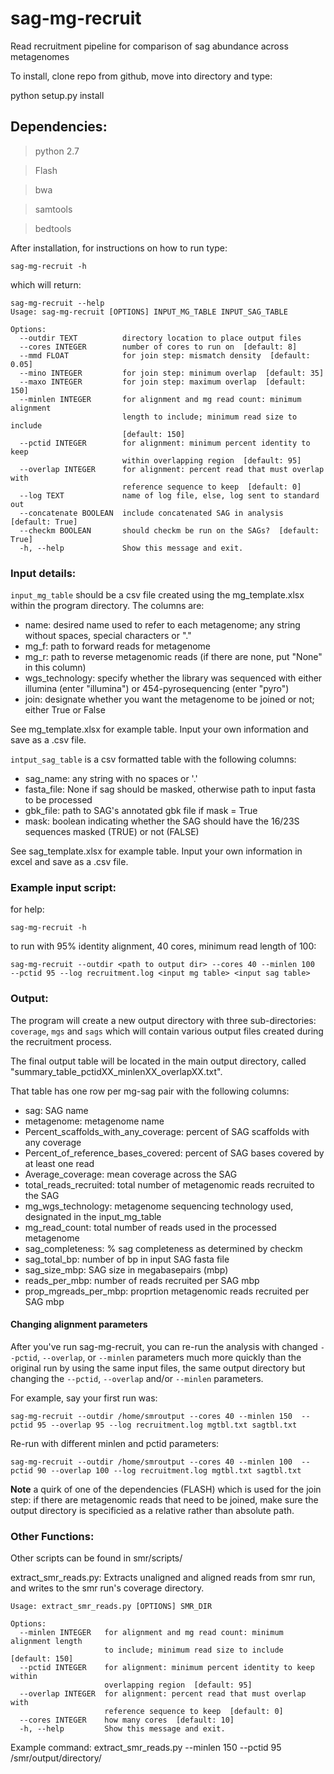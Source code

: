 # sag-mg-recruit
Read recruitment pipeline for comparison of sag abundance across metagenomes

To install, clone repo from github, move into directory and type:

python setup.py install

## Dependencies:
> python 2.7

> Flash

> bwa

> samtools

> bedtools


After installation, for instructions on how to run type:

```
sag-mg-recruit -h
```

which will return:

```
sag-mg-recruit --help
Usage: sag-mg-recruit [OPTIONS] INPUT_MG_TABLE INPUT_SAG_TABLE

Options:
  --outdir TEXT          directory location to place output files
  --cores INTEGER        number of cores to run on  [default: 8]
  --mmd FLOAT            for join step: mismatch density  [default: 0.05]
  --mino INTEGER         for join step: minimum overlap  [default: 35]
  --maxo INTEGER         for join step: maximum overlap  [default: 150]
  --minlen INTEGER       for alignment and mg read count: minimum alignment
                         length to include; minimum read size to include
                         [default: 150]
  --pctid INTEGER        for alignment: minimum percent identity to keep
                         within overlapping region  [default: 95]
  --overlap INTEGER      for alignment: percent read that must overlap with
                         reference sequence to keep  [default: 0]
  --log TEXT             name of log file, else, log sent to standard out
  --concatenate BOOLEAN  include concatenated SAG in analysis  [default: True]
  --checkm BOOLEAN       should checkm be run on the SAGs?  [default: True]
  -h, --help             Show this message and exit.

```

### Input details:

```input_mg_table``` should be a csv file created using the mg_template.xlsx within the program directory.  The columns are:
- name: desired name used to refer to each metagenome; any string without spaces, special characters or "."
- mg_f: path to forward reads for metagenome
- mg_r: path to reverse metagenomic reads (if there are none, put "None" in this column)
- wgs_technology: specify whether the library was sequenced with either illumina (enter "illumina") or 454-pyrosequencing (enter "pyro")
- join: designate whether you want the metagenome to be joined or not; either True or False

See mg_template.xlsx for example table.  Input your own information and save as a .csv file.

```intput_sag_table``` is a csv formatted table with the following columns:
- sag_name: any string with no spaces or '.'
- fasta_file: None if sag should be masked, otherwise path to input fasta to be processed
- gbk_file: path to SAG's annotated gbk file if mask = True
- mask: boolean indicating whether the SAG should have the 16/23S sequences masked (TRUE) or not (FALSE)

See sag_template.xlsx for example table.  Input your own information in excel and save as a .csv file.

### Example input script:
for help:

```sag-mg-recruit -h```

to run with 95% identity alignment, 40 cores, minimum read length of 100:

```
sag-mg-recruit --outdir <path to output dir> --cores 40 --minlen 100  --pctid 95 --log recruitment.log <input mg table> <input sag table>
```



### Output:

The program will create a new output directory with three sub-directories:
```coverage```, ```mgs``` and ```sags``` which will contain various output files created during the recruitment process.  

The final output table will be located in the main output directory, called "summary_table_pctidXX_minlenXX_overlapXX.txt".

That table has one row per mg-sag pair with the following columns:
- sag: SAG name
- metagenome: metagenome name
- Percent_scaffolds_with_any_coverage: percent of SAG scaffolds with any coverage
- Percent_of_reference_bases_covered: percent of SAG bases covered by at least one read
- Average_coverage: mean coverage across the SAG
- total_reads_recruited: total number of metagenomic reads recruited to the SAG
- mg_wgs_technology: metagenome sequencing technology used, designated in the input_mg_table
- mg_read_count: total number of reads used in the processed metagenome
- sag_completeness: % sag completeness as determined by checkm
- sag_total_bp: number of bp in input SAG fasta file
- sag_size_mbp: SAG size in megabasepairs (mbp)
- reads_per_mbp: number of reads recruited per SAG mbp
- prop_mgreads_per_mbp: proprtion metagenomic reads recruited per SAG mbp


#### Changing alignment parameters

After you've run sag-mg-recruit, you can re-run the analysis with changed ```--pctid```, ```--overlap```, or ```--minlen``` parameters much more quickly than the original run by using the same input files, the same output directory but changing the ```--pctid```, ```--overlap``` and/or ```--minlen``` parameters. 

For example, say your first run was:

```
sag-mg-recruit --outdir /home/smroutput --cores 40 --minlen 150  --pctid 95 --overlap 95 --log recruitment.log mgtbl.txt sagtbl.txt
```

Re-run with different minlen and pctid parameters:
```
sag-mg-recruit --outdir /home/smroutput --cores 40 --minlen 100  --pctid 90 --overlap 100 --log recruitment.log mgtbl.txt sagtbl.txt
```

**Note** a quirk of one of the dependencies (FLASH) which is used for the join step: if there are metagenomic reads that need to be joined, make sure the output directory is specificied as a relative rather than absolute path.


### Other Functions:

Other scripts can be found in smr/scripts/

extract_smr_reads.py:
Extracts unaligned and aligned reads from smr run, and writes to the smr run's coverage directory.

```
Usage: extract_smr_reads.py [OPTIONS] SMR_DIR

Options:
  --minlen INTEGER   for alignment and mg read count: minimum alignment length
                     to include; minimum read size to include  [default: 150]
  --pctid INTEGER    for alignment: minimum percent identity to keep within
                     overlapping region  [default: 95]
  --overlap INTEGER  for alignment: percent read that must overlap with
                     reference sequence to keep  [default: 0]
  --cores INTEGER    how many cores  [default: 10]
  -h, --help         Show this message and exit.
```

Example command:
extract_smr_reads.py  --minlen 150 --pctid 95 /smr/output/directory/
